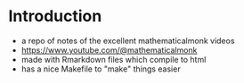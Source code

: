 # Introduction

- a repo of notes of the excellent mathematicalmonk videos
- https://www.youtube.com/@mathematicalmonk
- made with Rmarkdown files which compile to html
- has a nice Makefile to "make" things easier
